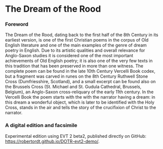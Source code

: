 The Dream of the Rood
===============

### Foreword
The Dream of the Rood, dating back to the first half of the 8th Century in its earliest version, is one of the first Christian poems in the corpus of Old English literature and one of the main examples of the genre of dream poetry in English. Due to its artistic qualities and overall relevance for Anglo-Saxon studies it is considered one of the most important achievements of Old English poetry; it is also one of the very few texts in this tradition that has been preserved in more than one witness. The complete poem can be found in the late 10th Century Vercelli Book codex, but a fragment was carved in runes on the 8th Century Ruthwell Stone Cross (Dumfriesshire, Scotland), and a small excerpt can be found also on the Brussels Cross (St. Michael and St. Gudula Cathedral, Brussels, Belgium), an Anglo-Saxon cross-reliquary of the early 11th century.
In the Vercelli Book the poem starts with the with the narrator having a dream: in this dream a wonderful object, which is later to be identified with the Holy Cross, stands in the air and tells the story of the crucifixion of Christ to the narrator.

### A digital edition and facsimile
Experimental edition using EVT 2 beta2, published directly on GitHub: https://robertordt.github.io/DOTR-evt2-demo/.

